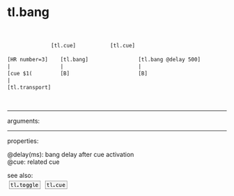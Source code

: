 # tl.bang

```


              [tl.cue]           [tl.cue]

[HR number=3]    [tl.bang]                [tl.bang @delay 500]
|                |                        |
[cue $1(         [B]                      [B]
|
[tl.transport]

            
```
---
arguments:


---
properties:

@delay(ms): bang
            delay after cue activation<br>
@cue: related cue<br>

see also:<br>
![tl.toggle](img/object_tl.toggle.png)
![tl.cue](img/object_tl.cue.png)
